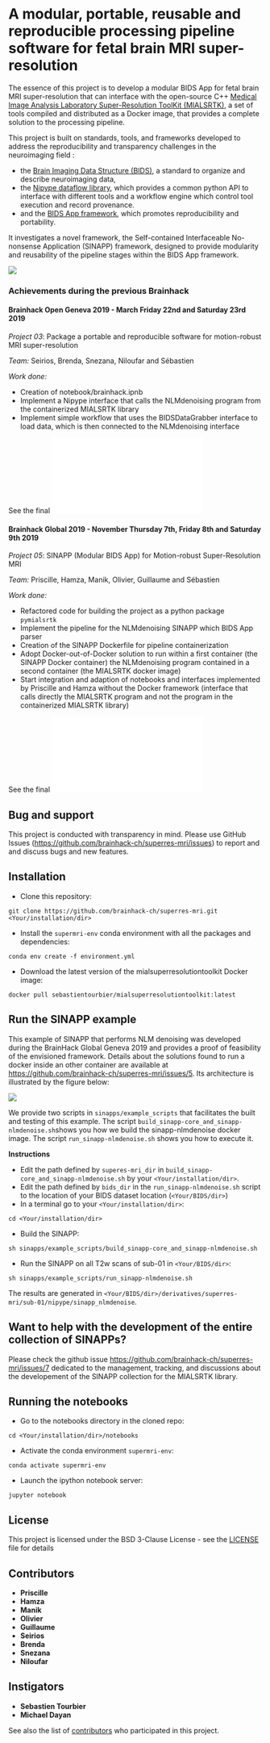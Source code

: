 # A modular, portable, reusable and reproducible processing pipeline software for fetal brain MRI super-resolution

The essence of this project is to develop a modular BIDS App for fetal brain MRI super-resolution that can interface with the open-source C++ [Medical Image Analysis Laboratory Super-Resolution ToolKit (MIALSRTK)](https://github.com/sebastientourbier/mialsuperresolutiontoolkit), a set of tools compiled and distributed as a Docker image, that provides a complete solution to the processing pipeline.

This project is built on standards, tools, and frameworks developed to address the reproducibility and transparency challenges in the neuroimaging field :

- the [Brain Imaging Data Structure (BIDS)](https://bids.neuroimaging.io), a standard to organize and describe neuroimaging data,
- the [Nipype dataflow library](https://nipype.readthedocs.io), which provides a common python API to interface with different tools and a workflow engine which control tool execution and record provenance. 
- and the [BIDS App framework](https://bids-apps.neuroimaging.io), which promotes reproducibility and portability. 

It investigates a novel framework, the Self-contained Interfaceable No-nonsense Application (SINAPP) framework, designed to provide modularity and reusability of the pipeline stages within the BIDS App framework. 

![](resources/images/sinapp-framework.png)

### Achievements during the previous Brainhack

#### Brainhack Open Geneva 2019 - March Friday 22nd and Saturday 23rd 2019

*Project 03*: Package a portable and reproducible software for motion-robust MRI super-resolution

*Team:* Seirios, Brenda, Snezana, Niloufar and Sébastien

*Work done:*
* Creation of notebook/brainhack.ipnb
* Implement a Nipype interface that calls the NLMdenoising program from the containerized MIALSRTK library
* Implement simple workflow that uses the BIDSDataGrabber interface to load data, which is then connected to the NLMdenoising interface

See the final ![presentation](resources/slides/BrainHack2019.pdf)

#### Brainhack Global 2019 - November Thursday 7th, Friday 8th and Saturday 9th 2019

*Project 05*: SINAPP (Modular BIDS App) for Motion-robust Super-Resolution MRI

*Team:* Priscille, Hamza, Manik, Olivier, Guillaume and Sébastien 

*Work done:*
* Refactored code for building the project as a python package `pymialsrtk`
* Implement the pipeline for the NLMdenoising SINAPP which BIDS App parser
* Creation of the SINAPP Dockerfile for pipeline containerization
* Adopt Docker-out-of-Docker solution to run within a first container (the SINAPP Docker container) the NLMdenoising program contained in a second container (the MIALSRTK docker image)
* Start integration and adaption of notebooks and interfaces implemented by Priscille and Hamza without the Docker framework (interface that calls directly the MIALSRTK program and not the program in the containerized MIALSRTK library)

See the final ![presentation](resources/slides/BrainHackGlobal2019.pdf)


## Bug and support

This project is conducted with transparency in mind. Please use GitHub Issues (https://github.com/brainhack-ch/superres-mri/issues) to report and and discuss bugs and new features. 

## Installation
* Clone this repository:
```
git clone https://github.com/brainhack-ch/superres-mri.git <Your/installation/dir>
```
* Install the `supermri-env` conda environment with all the packages and dependencies:
```
conda env create -f environment.yml
```
* Download the latest version of the mialsuperresolutiontoolkit Docker image:
```
docker pull sebastientourbier/mialsuperresolutiontoolkit:latest
```


## Run the SINAPP example

This example of SINAPP that performs NLM denoising was developed during the BrainHack Global Geneva 2019 and provides a proof of feasibility of the envisioned framework. Details about the solutions found to run a docker inside an other container are available at https://github.com/brainhack-ch/superres-mri/issues/5. Its architecture is illustrated by the figure below:

![](resources/images/sinapp-nlmdenoise.png)

We provide two scripts in `sinapps/example_scripts` that facilitates the built and testing of this example. The script `build_sinapp-core_and_sinapp-nlmdenoise.sh`shows you how we build the sinapp-nlmdenoise docker image. The script `run_sinapp-nlmdenoise.sh` shows you how to execute it. 

**Instructions**

* Edit the path defined by `superes-mri_dir` in `build_sinapp-core_and_sinapp-nlmdenoise.sh` by your `<Your/installation/dir>`.
* Edit the path defined by `bids_dir` in the  `run_sinapp-nlmdenoise.sh` script to the location of your BIDS dataset location (`<Your/BIDS/dir>`)
* In a terminal go to your `<Your/installation/dir>`:
```
cd <Your/installation/dir>
```
* Build the SINAPP:
```
sh sinapps/example_scripts/build_sinapp-core_and_sinapp-nlmdenoise.sh
```
* Run the SINAPP  on all T2w scans of sub-01 in `<Your/BIDS/dir>`:
```
sh sinapps/example_scripts/run_sinapp-nlmdenoise.sh
```
The results are generated in `<Your/BIDS/dir>/derivatives/superres-mri/sub-01/nipype/sinapp_nlmdenoise`.

## Want to help with the development of the entire collection of SINAPPs?
Please check the github issue https://github.com/brainhack-ch/superres-mri/issues/7 dedicated to the management, tracking, and discussions about the developement of the SINAPP collection for the MIALSRTK library.

## Running the notebooks

* Go to the notebooks directory in the cloned repo:
```
cd <Your/installation/dir>/notebooks
```

* Activate the conda environment `supermri-env`:
```
conda activate supermri-env
```

* Launch the ipython notebook server:
```
jupyter notebook
```


## License

This project is licensed under the BSD 3-Clause License - see the [LICENSE](LICENSE) file for details

## Contributors
* **Priscille**
* **Hamza**
* **Manik**
* **Olivier**
* **Guillaume**
* **Seirios**
* **Brenda**
* **Snezana**
* **Niloufar**

## Instigators
* **Sebastien Tourbier**
* **Michael Dayan**

See also the list of [contributors](https://github.com/brainhack-ch/superres-mri/contributors) who participated in this project.

